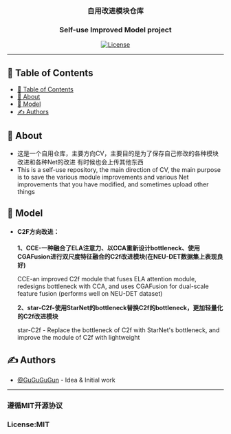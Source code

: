 <h3 align="center">自用改进模块仓库</h3>
<h3 align="center">Self-use Improved Model project</h3>

<div align="center">

[![License](https://img.shields.io/badge/license-MIT-blue.svg)](/LICENSE)

</div>

---


## 📝 Table of Contents

- [📝 Table of Contents](#-table-of-contents)
- [🧐 About ](#-about-)
- [🎈 Model ](#-model-)
- [✍️ Authors ](#️-authors-)

## 🧐 About <a name = "about"></a>

- 这是一个自用仓库，主要方向CV，主要目的是为了保存自己修改的各种模块改进和各种Net的改进
有时候也会上传其他东西
- This is a self-use repository, the main direction of CV, the main purpose is to save the various module improvements and various Net improvements that you have modified, and sometimes upload other things

## 🎈 Model <a name = "model"></a>
- <h4>C2F方向改进：</h4>
  <p><b>1、CCE-一种融合了ELA注意力、以CCA重新设计bottleneck、使用CGAFusion进行双尺度特征融合的C2f改进模块(在NEU-DET数据集上表现良好)</b></p>
  <p >CCE-an improved C2f module that fuses ELA attention module, redesigns bottleneck with CCA, and uses CGAFusion for dual-scale feature fusion (performs well on NEU-DET dataset)</p>
  <p><b>2、star-C2f-使用StarNet的bottleneck替换C2f的bottleneck，更加轻量化的C2f改进模块</b></p>
  <p> star-C2f - Replace the bottleneck of C2f with StarNet's bottleneck, and improve the module of C2f with lightweight</p>


## ✍️ Authors <a name = "authors"></a>

- [@GuGuGuGun](https://github.com/GuGuGuGun) - Idea & Initial work
---
<h3>遵循MIT开源协议</h3>
<h3>License:MIT</h3>
